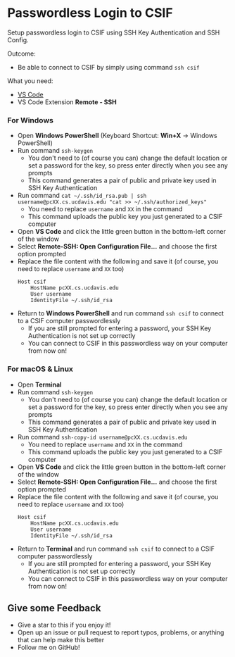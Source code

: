 # Passwordless Login to CSIF
Setup passwordless login to CSIF using SSH Key Authentication and SSH Config. 

Outcome: 
- Be able to connect to CSIF by simply using command `ssh csif`

What you need:
- [VS Code](https://code.visualstudio.com/)
- VS Code Extension **Remote - SSH**

### For Windows

- Open **Windows PowerShell** (Keyboard Shortcut: **Win+X** -> Windows PowerShell)
- Run command `ssh-keygen`
  - You don't need to (of course you can) change the default location or set a password for the key, so press enter directly when you see any prompts
  - This command generates a pair of public and private key used in SSH Key Authentication
- Run command `cat ~/.ssh/id_rsa.pub | ssh username@pcXX.cs.ucdavis.edu "cat >> ~/.ssh/authorized_keys"`
  - You need to replace `username` and `XX` in the command
  - This command uploads the public key you just generated to a CSIF computer
- Open **VS Code** and click the little green button in the bottom-left corner of the window
- Select **Remote-SSH: Open Configuration File...** and choose the first option prompted
- Replace the file content with the following and save it (of course, you need to replace `username` and `XX` too)
    ```
    Host csif
        HostName pcXX.cs.ucdavis.edu
        User username
        IdentityFile ~/.ssh/id_rsa
    ```
- Return to **Windows PowerShell** and run command `ssh csif` to connect to a CSIF computer passwordlessly
  - If you are still prompted for entering a password, your SSH Key Authentication is not set up correctly
  - You can connect to CSIF in this passwordless way on your computer from now on!

### For macOS & Linux

- Open **Terminal**
- Run command `ssh-keygen`
  - You don't need to (of course you can) change the default location or set a password for the key, so press enter directly when you see any prompts
  - This command generates a pair of public and private key used in SSH Key Authentication
- Run command `ssh-copy-id username@pcXX.cs.ucdavis.edu`
  - You need to replace `username` and `XX` in the command
  - This command uploads the public key you just generated to a CSIF computer
- Open **VS Code** and click the little green button in the bottom-left corner of the window
- Select **Remote-SSH: Open Configuration File...** and choose the first option prompted
- Replace the file content with the following and save it (of course, you need to replace `username` and `XX` too)
    ```
    Host csif
        HostName pcXX.cs.ucdavis.edu
        User username
        IdentityFile ~/.ssh/id_rsa
    ```
- Return to **Terminal** and run command `ssh csif` to connect to a CSIF computer passwordlessly
  - If you are still prompted for entering a password, your SSH Key Authentication is not set up correctly
  - You can connect to CSIF in this passwordless way on your computer from now on!

 ## Give some Feedback
- Give a star to this if you enjoy it!
- Open up an issue or pull request to report typos, problems, or anything that can help make this better
- Follow me on GitHub!
